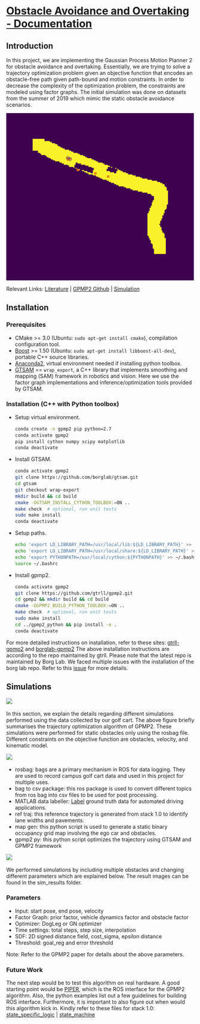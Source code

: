 
# <ins>Obstacle Avoidance and Overtaking - Documentation

Introduction
  ------
  In this project, we are implementing the Gaussian Process Motion Planner 2 for obstacle avoidance and overtaking. Essentially, we are trying to solve a trajectory optimization problem given an objective function that encodes an obstacle-free path given path-bound and motion constraints. In order to decrease the complexity of the optimization problem, the constraints are modeled using factor graphs. The initial simulation was done on datasets from the summer of 2019 which mimic the static obstacle avoidance scenarios.
  
  <img src="./Images/UCSD_GPMP2.gif" align="center" ></a>

Relevant Links:
[Literature](https://faculty.cc.gatech.edu/~bboots3/files/GPMP2.pdf) | [GPMP2 Github](https://faculty.cc.gatech.edu/~bboots3/files/GPMP2.pdf) | [Simulation](https://github.com/AutonomousVehicleLaboratory/UCSD_AVL_GPMP2)  
  
Installation
  ------
### Prerequisites

- CMake >= 3.0 (Ubuntu: `sudo apt-get install cmake`), compilation configuration tool.
- [Boost](http://www.boost.org/) >= 1.50 (Ubuntu: `sudo apt-get install libboost-all-dev`), portable C++ source libraries.
- [Anaconda2](https://docs.anaconda.com/anaconda/install/linux/), virtual environment needed if installing python toolbox.
- [GTSAM](https://github.com/borglab/gtsam/tree/wrap-export) == `wrap_export`, a C++ library that implements smoothing and mapping (SAM) framework in robotics and vision. Here we use the factor graph implementations and inference/optimization tools provided by GTSAM.
  
  
### Installation (C++ with Python toolbox)

- Setup virtual environment.
  ```bash
  conda create -n gpmp2 pip python=2.7
  conda activate gpmp2
  pip install cython numpy scipy matplotlib
  conda deactivate
  ```
- Install GTSAM.
  ```bash
  conda activate gpmp2
  git clone https://github.com/borglab/gtsam.git
  cd gtsam
  git checkout wrap-export
  mkdir build && cd build
  cmake -DGTSAM_INSTALL_CYTHON_TOOLBOX:=ON ..
  make check  # optional, run unit tests
  sudo make install
  conda deactivate
  ```
- Setup paths.
  ```bash
  echo 'export LD_LIBRARY_PATH=/usr/local/lib:${LD_LIBRARY_PATH}' >> ~/.bashrc
  echo 'export LD_LIBRARY_PATH=/usr/local/share:${LD_LIBRARY_PATH}' >> ~/.bashrc
  echo 'export PYTHONPATH=/usr/local/cython:${PYTHONPATH}' >> ~/.bashrc
  source ~/.bashrc
  ```
- Install gpmp2.
  ```bash
  conda activate gpmp2
  git clone https://github.com/gtrll/gpmp2.git
  cd gpmp2 && mkdir build && cd build
  cmake -DGPMP2_BUILD_PYTHON_TOOLBOX:=ON ..
  make check  # optional, run unit tests
  sudo make install
  cd ../gpmp2_python && pip install -e .
  conda deactivate
  
For more detailed instructions on installation, refer to these sites: [gtrll-gpmp2](https://github.com/gtrll/gpmp2) and [borglab-gpmp2](https://github.com/borglab/gpmp2)
The above installation instructions are according to the repo maintained by gtrll. Please note that the latest repo is maintained by Borg Lab. We faced multiple issues with the installation of the borg lab repo. Refer to this [issue](https://github.com/borglab/gpmp2/issues/12) for more details.
  
Simulations
------
  
![](Images/algo.png)    
  
 In this section, we explain the details regarding different simulations performed using the data collected by our golf cart. The above figure briefly summarises the trajectory optimization algorithm of GPMP2. These simulations were performed for static obstacles only using the rosbag file. Different constraints on the objective function are obstacles, velocity, and kinematic model. 
  
  
![](Images/arch_1)
  
  - rosbag: bags are a primary mechanism in ROS for data logging. They are used to record campus golf cart data and used in this project for multiple uses.
  - bag to csv package: this ros package is used to convert different topics from ros bag into csv files to be used for post processing.
  - MATLAB data labeller: [Label](https://www.mathworks.com/help/driving/ref/groundtruthlabeler-app.html) ground truth data for automated driving applications.
  - ref traj: this reference trajectory is generated from stack 1.0 to identify lane widths and pavements.
  - map gen: this python script is used to generate a static binary occupancy grid map involving the ego car and obstacles.
  - gpmp2 py: this python script optimizes the trajectory using GTSAM and GPMP2 framework
  
 
![](Images/arch_2)
  
  We performed simulations by including multiple obstacles and changing different parameters which are explained below. The result images can be found in the sim_results folder.
  
  ### Parameters
  
  - Input: start pose, end pose, velocity
  - Factor Graph: prior factor, vehicle dynamics factor and obstacle factor
  - Optimizer: DogLeg or GN optimizer
  - Time settings: total steps, step size, interpolation
  - SDF: 2D signed distance field, cost_sigma, epsilon distance
  - Threshold: goal_reg and error threshold

  Note: Refer to the GPMP2 paper for details about the above parameters.

  
  ### Future Work

  The next step would be to test this algorithm on real hardware. A good starting point would be [PIPER](https://github.com/gtrll/piper), which is the ROS interface for the GPMP2 algorithm. Also, the python examples list out a few guidelines for building ROS interface. Furthermore, it is important to also figure out when would this algorithm kick in. Kindly refer to these files for stack 1.0: [state_specific_logic](https://github.com/AutonomousVehicleLaboratory/stack2_planning/blob/main/planning/op_planner/src/DecisionMaker.cpp) | [state_machine](https://github.com/AutonomousVehicleLaboratory/stack2_planning/blob/main/planning/op_planner/src/BehaviorStateMachine.cpp) 

  
  
